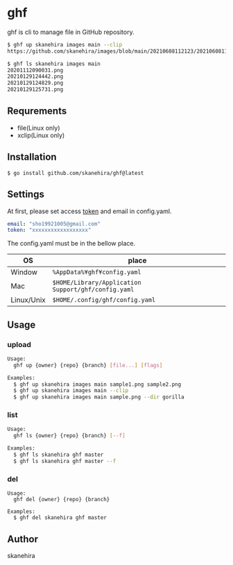 # ghf
ghf is cli to manage file in GitHub repository.

```sh
$ ghf up skanehira images main --clip
https://github.com/skanehira/images/blob/main/20210608112123/20210608112123.353633.png?raw=true

$ ghf ls skanehira images main
20201112090031.png
20210129124442.png
20210129124829.png
20210129125731.png
```

## Requrements
- file(Linux only)
- xclip(Linux only)

## Installation
```shell
$ go install github.com/skanehira/ghf@latest
```

## Settings
At first, please set access [token](https://docs.github.com/en/github/authenticating-to-github/creating-a-personal-access-token) and email in config.yaml.

```yaml
email: "sho19921005@gmail.com"
token: "xxxxxxxxxxxxxxxxxx"
```

The config.yaml must be in the bellow place.

| OS         | place                                               |
|------------|-----------------------------------------------------|
| Window     | `%AppData%¥ghf¥config.yaml`                         |
| Mac        | `$HOME/Library/Application Support/ghf/config.yaml` |
| Linux/Unix | `$HOME/.config/ghf/config.yaml`                     |

## Usage

### upload

```sh
Usage:
  ghf up {owner} {repo} {branch} [file...] [flags]

Examples:
  $ ghf up skanehira images main sample1.png sample2.png
  $ ghf up skanehira images main --clip
  $ ghf up skanehira images main sample.png --dir gorilla
```

### list

```sh
Usage:
  ghf ls {owner} {repo} {branch} [--f]

Examples:
  $ ghf ls skanehira ghf master
  $ ghf ls skanehira ghf master --f
```

### del

```Sh
Usage:
  ghf del {owner} {repo} {branch}

Examples:
  $ ghf del skanehira ghf master
```

## Author
skanehira
